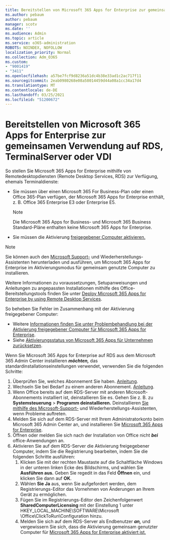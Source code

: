 ```yaml
---
title: Bereitstellen von Microsoft 365 Apps for Enterprise zur gemeinsamen Verwendung auf RDS, TerminalServer oder VDI
ms.author: pebaum
author: pebaum
manager: scotv
ms.date: ''
ms.audience: Admin
ms.topic: article
ms.service: o365-administration
ROBOTS: NOINDEX, NOFOLLOW
localization_priority: Normal
ms.collection: Adm_O365
ms.custom:
- "9001419"
- "3411"
ms.openlocfilehash: a57be7fcf9d8236a51dc4b38e33ad1c2ac717f11
ms.sourcegitcommit: 2eab0980268e08a58014459d44a08a1cc34a17d4
ms.translationtype: MT
ms.contentlocale: de-DE
ms.lasthandoff: 03/25/2021
ms.locfileid: "51200672"
---
```

# <a name="deploying-microsoft-365-apps-for-enterprise-for-shared-use-on-rds-terminal-server-or-vdi"></a>Bereitstellen von Microsoft 365 Apps for Enterprise zur gemeinsamen Verwendung auf RDS, TerminalServer oder VDI

So stellen Sie Microsoft 365 Apps for Enterprise mithilfe von Remotedesktopdiensten (Remote Desktop Services, RDS) zur Verfügung, ehemals Terminaldienste:

- Sie müssen über einen Microsoft 365 For Business-Plan oder einen Office 365-Plan verfügen, der Microsoft 365 Apps for Enterprise enthält, z. B. Office 365 Enterprise E3 oder Enterprise E5.
   > [!NOTE]
   > Die Microsoft 365 Apps for Business- und Microsoft 365 Business Standard-Pläne enthalten keine Microsoft 365 Apps for Enterprise.
- Sie müssen die Aktivierung [freigegebener Computer aktivieren.](https://docs.microsoft.com/DeployOffice/overview-shared-computer-activation)

> [!NOTE]
> Sie können auch den [Microsoft Support-](https://aka.ms/SaRA_OfficeSCA_M365Portal) und Wiederherstellungs-Assistenten herunterladen und ausführen, um Microsoft 365 Apps for Enterprise im Aktivierungsmodus für gemeinsam genutzte Computer zu installieren.

Weitere Informationen zu voraussetzungen, Setupanweisungen und Anleitungen zu angepassten Installationen mithilfe des Office-Bereitstellungstools finden Sie unter [Deploy Microsoft 365 Apps for Enterprise by using Remote Desktop Services](https://docs.microsoft.com/DeployOffice/deploy-microsoft-365-apps-remote-desktop-services).

So beheben Sie Fehler im Zusammenhang mit der Aktivierung freigegebener Computer:

- Weitere [Informationen finden Sie unter Problembehandlung bei der Aktivierung freigegebener Computer für Microsoft 365 Apps for Enterprise](https://docs.microsoft.com/DeployOffice/troubleshoot-shared-computer-activation).
- Siehe [Aktivierungsstatus von Microsoft 365 Apps für Unternehmen zurücksetzen](https://go.microsoft.com/fwlink/?linkid=2109218).

Wenn Sie Microsoft 365 Apps for Enterprise auf RDS aus dem Microsoft 365 Admin Center installieren ***möchten,*** das standardinstallationseinstellungen verwendet, verwenden Sie die folgenden Schritte:

1. Überprüfen Sie, welches Abonnement Sie haben. [Anleitung](https://docs.microsoft.com/microsoft-365/admin/admin-overview/what-subscription-do-i-have).
2. Wechseln Sie bei Bedarf zu einem anderen Abonnement. [Anleitung](https://docs.microsoft.com/microsoft-365/commerce/subscriptions/switch-to-a-different-plan).
3. Wenn Office bereits auf dem RDS-Server mit anderen Microsoft-Abonnements installiert ist, deinstallieren Sie es. Gehen Sie z. B. zu **Systemsteuerung**  >  **Programm deinstallieren.** Deinstallieren [Sie mithilfe des Microsoft-Support-](https://aka.ms/SARA-OfficeUninstall-Alchemy) und Wiederherstellungs-Assistenten, wenn Probleme auftreten.
4. Melden Sie sich auf dem RDS-Server mit Ihrem Administratorkonto beim Microsoft 365 Admin Center an, und installieren Sie [Microsoft 365 Apps for Enterprise](https://portal.office.com/OLS/MySoftware.aspx).
5. Öffnen oder melden Sie sich nach der Installation von Office nicht ***bei*** office-Anwendungen an.
6. Aktivieren Sie auf dem RDS-Server die Aktivierung freigegebener Computer, indem Sie die Registrierung bearbeiten, indem Sie die folgenden Schritte ausführen:
   1. Klicken Sie mit der rechten Maustaste auf die Schaltfläche Windows in der unteren linken Ecke des Bildschirms, und wählen Sie **Ausführen aus.** Geben Sie regedit in das Feld **Öffnen** ein, und klicken Sie dann auf **OK**.
   2. Wählen **Sie Ja** aus, wenn Sie aufgefordert werden, dem Registrierungs-Editor das Vornehmen von Änderungen an Ihrem Gerät zu ermöglichen.
   3. Fügen Sie im Registrierungs-Editor den Zeichenfolgenwert **SharedComputerLicensing** mit der Einstellung 1 unter HKEY_LOCAL_MACHINE\SOFTWARE\Microsoft \Office\ClickToRun\Configuration hinzu.
   4. Melden Sie sich auf dem RDS-Server als Endbenutzer ***an,*** und vergewissern Sie sich, dass die Aktivierung gemeinsam genutzter Computer für [Microsoft 365 Apps for Enterprise aktiviert ist.](https://docs.microsoft.com/DeployOffice/troubleshoot-shared-computer-activation#verify-that-activation-for-microsoft-365-apps-succeeded)
